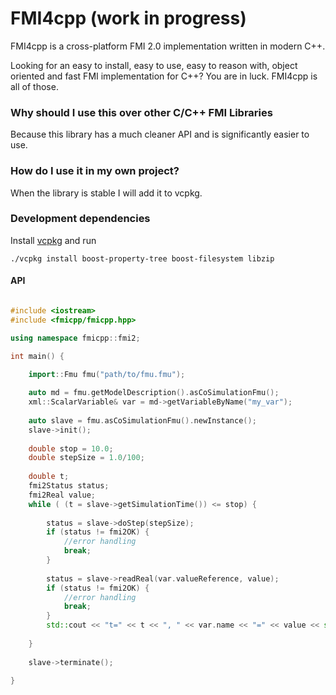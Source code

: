 # FMI4cpp (work in progress)

FMI4cpp is a cross-platform FMI 2.0 implementation written in modern C++.

Looking for an easy to install, easy to use, easy to reason with, object oriented and fast FMI implementation for C++? 
You are in luck. FMI4cpp is all of those.

### Why should I use this over other C/C++ FMI Libraries

Because this library has a much cleaner API and is significantly easier to use.


### How do I use it in my own project?

When the library is stable I will add it to vcpkg.


### Development dependencies

Install [vcpkg](https://github.com/Microsoft/vcpkg) and run

```
./vcpkg install boost-property-tree boost-filesystem libzip
``` 

#### API

```cpp

#include <iostream>
#include <fmicpp/fmicpp.hpp>

using namespace fmicpp::fmi2;

int main() {

    import::Fmu fmu("path/to/fmu.fmu");
    
    auto md = fmu.getModelDescription().asCoSimulationFmu();
    xml::ScalarVariable& var = md->getVariableByName("my_var");
    
    auto slave = fmu.asCoSimulationFmu().newInstance();
    slave->init();
    
    double stop = 10.0;
    double stepSize = 1.0/100;
    
    double t;
    fmi2Status status;
    fmi2Real value;
    while ( (t = slave->getSimulationTime()) <= stop) {
    
        status = slave->doStep(stepSize);
        if (status != fmi2OK) {
            //error handling
            break;
        }
        
        status = slave->readReal(var.valueReference, value);
        if (status != fmi2OK) {
            //error handling
            break;
        }
        std::cout << "t=" << t << ", " << var.name << "=" << value << std::endl;
     
    }
    
    slave->terminate();
    
}
```